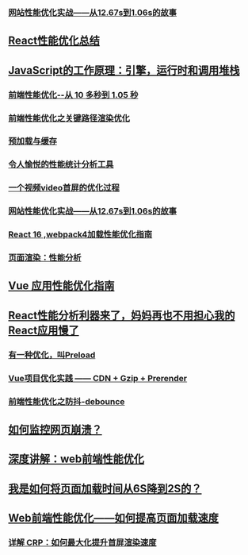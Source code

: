 ### [网站性能优化实战——从12.67s到1.06s的故事](https://juejin.im/post/5b0b7d74518825158e173a0c)
## [React性能优化总结](https://segmentfault.com/a/1190000007811296)
## [JavaScript的工作原理：引擎，运行时和调用堆栈](https://juejin.im/post/5c3ef2a76fb9a049df2456ee)
### [前端性能优化--从 10 多秒到 1.05 秒](https://juejin.im/post/5b0bff30f265da08f76cc6f0)
### [前端性能优化之关键路径渲染优化 ](https://github.com/fi3ework/blog/issues/16)
### [预加载与缓存](https://juejin.im/post/5b17e7f5e51d4506af2e8e42)
### [令人愉悦的性能统计分析工具](https://github.com/libin1991/hiper)
### [一个视频video首屏的优化过程](https://juejin.im/post/5b68288df265da0fa21aa6bf)
### [网站性能优化实战——从12.67s到1.06s的故事](https://juejin.im/post/5b6fa8c86fb9a0099910ac91)
### [React 16 ,webpack4加载性能优化指南](https://juejin.im/post/5b7272def265da2834796b73)
### [页面渲染：性能分析](https://juejin.im/post/5b879e16f265da436d7e543c)
## [Vue 应用性能优化指南](https://juejin.im/post/5b960fcae51d450e9d645c5f)
## [React性能分析利器来了，妈妈再也不用担心我的React应用慢了](https://juejin.im/post/5ba1f995f265da0a972e1657)
### [有一种优化，叫Preload](https://mp.weixin.qq.com/s?__biz=MzUxMTcwOTM4Mg==&mid=2247484163&idx=1&sn=16b9c907971683dd61cee251adcde79b&chksm=f96edaaace1953bcaf65a1adcf30b6d3dd66cf7b648ae59c4bf807d3f8bf460d5cd638e54ca1&token=946370022&lang=zh_CN#rd)
### [Vue项目优化实践 —— CDN + Gzip + Prerender](https://juejin.im/post/5b97b84ee51d450e6c7492f6)
### [前端性能优化之防抖-debounce](https://juejin.im/post/5be693d16fb9a04a053f2f1c)
## [如何监控网页崩溃？](https://zhuanlan.zhihu.com/p/40273861)
## [深度讲解：web前端性能优化](https://juejin.im/post/5c011e0c5188252ea66afdfa)
## [我是如何将页面加载时间从6S降到2S的？](https://juejin.im/post/5c07c6b96fb9a04a0d56a3cc#comment)
## [Web前端性能优化——如何提高页面加载速度](https://www.cnblogs.com/MarcoHan/p/5295398.html)
### [详解 CRP：如何最大化提升首屏渲染速度](https://juejin.im/post/5c33794bf265da6158775100)
